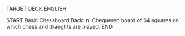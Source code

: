 TARGET DECK
ENGLISH

START
Basic
Chessboard
Back: n. Chequered board of 64 squares on which chess and draughts are played.
END
